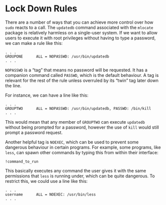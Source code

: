 # Lock Down Rules

There are a number of ways that you can achieve more control over how `sudo` reacts to a call. The `updatedb` command associated with the `mlocate` package is relatively harmless on a single-user system. If we want to allow users to execute it with root privileges without having to type a password, we can make a rule like this:

```
. . .
GROUPONE      ALL = NOPASSWD: /usr/bin/updatedb
. . .
```

`NOPASSWD` is a “tag” that means no password will be requested. It has a companion command called `PASSWD`, which is the default behaviour. A tag is relevant for the rest of the rule unless overruled by its “twin” tag later down the line.

For instance, we can have a line like this:

```
. . .
GROUPTWO      ALL = NOPASSWD: /usr/bin/updatedb, PASSWD: /bin/kill
. . .
```

This would mean that any member of `GROUPTWO` can execute `updatedb` without being prompted for a password, however the use of `kill` would still prompt a password request.



Another helpful tag is `NOEXEC`, which can be used to prevent some dangerous behaviour in certain programs. For example, some programs, like `less`, can spawn other commands by typing this from within their interface:

```
!command_to_run
```

This basically executes any command the user gives it with the same permissions that `less` is running under, which can be quite dangerous. To restrict this, we could use a line like this:

```
. . .
username      ALL = NOEXEC: /usr/bin/less
. . .
```
